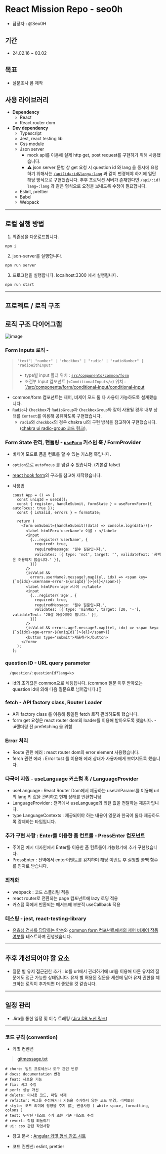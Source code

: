 # React Mission Repo - seo0h

- 담당자 : @Seo0H

## 기간

- 24.02.16 ~ 03.02

## 목표

- 설문조사 폼 제작

## 사용 라이브러리

- **Dependency**
  - React
  - React router dom
- **Dev dependency**
  - Typescript
  - Jest, react testing lib
  - Css module
  - Json server
    - mock api를 이용해 실제 http get, post request를 구현하기 위해 사용했습니다.
    - ⚠️ json server 문법 상 get 요청 시 question id 와 lang 을 동시에 요청하기 위해서는 [`/api?id=:id&lang=:lang`](./src/api/form/index.ts) 과 같이 변경헤야 하기에 일단 해당 방식으로 구현했습니다.
      추후 프로덕션 서버가 존재힌다면 `/api/:id?lang=:lang` 과 같은 형식으로 요청을 보내도록 수정이 필요합니다.
  - Eslint, prettier
  - Babel
  - Webpack

---

## 로컬 실행 방법

1. 의존성을 다운로드합니다.

```
npm i
```

2. json-server를 실행합니다.

```
npm run server
```

3. 프로그램을 실행합니다. localhost:3300 에서 실행됩니다.

```
npm run start
```

---

## 프로젝트 / 로직 구조

## 로직 구조 다이어그램

![image](https://github.com/Seo0H/react_mission/assets/108770949/10e103dd-77cb-41a0-b64b-a357fd2bc76f)

### Form Inputs 로직 - <ConditionalInput />

> `"text"| "number" | "checkbox" | "radio" | "radioNumber" | "radioWithInput"`
>
> - type별 input 폴더 위치 : [`src/components/common/form`](./src/components/common/form)
> - 조건부 Input 컴포넌트 (`<ConditionalInputs/>`) 위치 : [`/src/components/form/conditional-input/conditional-input](./src/components/form/conditional-input/conditional-input.tsx)

- common/form 컴포넌트는 제어, 비제어 모드 둘 다 사용이 가능하도록 설계했습니다.
- `Radio`나 `Checkbox`가 `RadioGroup`과 `CheckboxGroup`와 같이 사용될 경우 내부 상태를 `Context`를 이용해 공유하도록 구현했습니다.
  - `radio`와 `checkbox`의 경우 chakra ui의 구현 방식을 참고하여 구현했습니다. ([chakra ui radio-group 코드 링크](https://github.com/chakra-ui/chakra-ui/blob/main/packages/components/src/radio-group/radio-group-root.tsx)),

### Form State 관리, 핸들링 - [`useForm`](./src/hooks/use-form/use-form.ts) 커스텀 훅 / FormProvider

- 비제어 모드로 폼을 컨트롤 할 수 있는 커스텀 훅입니다.
- `option`으로 `autofocus` 를 넘길 수 있습니다. (기본값 false)
- [react hook form](https://github.com/react-hook-form/react-hook-form)의 구조를 참고해 제작했습니다.
- 사용법

  ```tsx
  const App = () => {
    const uniqId = useId();
    const { register, handleSubmit, formState } = useForm<Form>({ autoFocus: true });
    const { isValid, errors } = formState;

    return (
      <form onSubmit={handleSubmit((data) => console.log(data))}>
        <label htmlFor='userName'> 이름 : </label>
        <input
          {...register('userName', {
            required: true,
            requiredMessage: '필수 질문입니다.',
            validates: [{ type: 'not', target: '', validateText: '공백은 허용되지 않습니다.' }],
          })}
        />
        {isValid &&
          errors.userName?.message?.map((el, idx) => <span key={`${idx}-username-error-${uniqId}`}>{el}</span>)}
        <label htmlFor='age'>나이 :</label>
        <input
          {...register('age', {
            required: true,
            requiredMessage: '필수 질문입니다.',
            validates: [{ type: 'minMax', target: [20, '-'], validateText: '20살 이상이여야 합니다.' }],
          })}
        />
        {isValid && errors.age?.message?.map((el, idx) => <span key={`${idx}-age-error-${uniqId}`}>{el}</span>)}
        <button type='submit'>제출하기</button>
      </form>
    );
  };
  ```

### question ID - URL query parameter

```
  /question/:questionId?lang=ko
```

- id의 초기값은 common으로 세팅됩니다. (common 질문 이후 받아오는 question id에 의해 다음 질문으로 넘어갑니다.)[]

### fetch - API factory class, Router Loader

- API factory class 를 이용해 통일된 fetch 로직 관리하도록 했습니다.
- form get 요청은 react router dom의 loader를 이용해 받아오도록 했습니다. - ui랜더링 전 prefetching 을 위함

### Error 처리

- Route 관련 에러 : react router dom의 error element 사용했습니다.
- ferch 관련 에러 : Error tost 를 이용해 에러 상태가 사용자에게 보여지도록 했습니다.

### 다국어 지원 - useLanguage 커스텀 훅 / LanguageProvider

- useLanguage : React Router Dom에서 제공하는 useUrlParams를 이용해 url의 lang 키 값을 관리하고 현재 상태를 반환합니닼
- LanguageProvider : 전역에서 useLanguage의 리턴 값을 전달하는 제공자입니다.
- type LanguageContexts : 제공되어야 하는 내용이 영문과 한국어 둘다 제공하도록 강제하는 타입입니다.

### 추가 구현 사항 : Enter를 이용한 폼 컨트롤 - PressEnter 컴포넌트

- 주어진 예시 디자인에서 Enter를 이용한 폼 컨트롤이 가능했기에 추가 구현했습니다.
- PressEnter : 전역에서 enter이벤트를 감지하며 해당 이밴트 후 실행할 콜백 함수를 인자로 받습니다.

### 최적화

- webpack : 코드 스플리팅 적용
- react router로 전환되는 page 컴포넌트에 lazy 로딩 적용
- 커스텀 훅에서 반환되는 메서드에 부분적 useCallback 적용

### 테스팅 - jest, react-testing-library

- [유효성 검사를 담당하는 함수](./src/hooks/use-form/logic/validate-field.test.ts)와 [common form 컴포넌트에서의 제어 비제어 작동 여부](./src/components/common/form)를 테스트하며 진행했습니다.

---

## 추후 개선되어야 할 요소

- 질문 별 유저 접근권한 추가 : id를 url에서 관리하기에 url을 이용해 다른
  유저의 질문에도 접근 가능한 상태입니다. 유저 별 허용된 질문을 세션에 담아 유저 권한을 체크하는 로직이 추가되면 더 좋았을 것 같습니다.

---

## 일정 관리

- Jira를 통한 일정 및 이슈 트래킹 ([Jira DB 노션 링크](https://www.notion.so/f06e8fc435784db3ac4131579933c386?pvs=21))

---

### 코드 규칙 (convention)

- 커밋 컨벤션

> [gitmessage.txt](./docs/.gitmessage.txt)

```
# chore: 빌드 프로세스나 도구 관련 변경
# docs: documentation 변경
# feat: 새로운 기능
# fix: 버그 수정
# perf: 성능 개선
# delete: 미사용 코드, 파일 삭제
# refactor: 버그를 수정하거나 기능을 추가하지 않는 코드 변경, 리팩토링
# style: 코드 의미에 영향을 주지 않는 변경사항 ( white space, formatting, colons )
# test: 누락된 테스트 추가 또는 기존 테스트 수정
# revert: 작업 되돌리기
# ui: css 관련 작업사항
```

- 참고 문서 : [Angular 커밋 형식 참조 시트](https://gist.github.com/brianclements/841ea7bffdb01346392c)

- 코드 컨벤션: eslint, prettier
